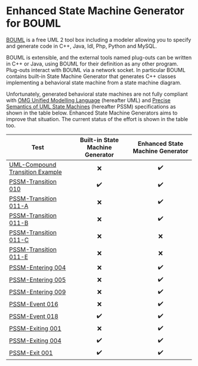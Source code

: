 # Enhanced State Machine Generator for BOUML

[BOUML](https://www.bouml.fr/) is a free UML 2 tool box including a modeler allowing you to specify and generate code in C++, Java, Idl, Php, Python and MySQL.

BOUML is extensible, and the external tools named plug-outs can be written in C++ or Java, using BOUML for their definition as any other program. Plug-outs
interact  with BOUML via a network socket. In particular BOUML contains built-in State Machine Generator that generates C++ classes implementing a behavioral state machine from a state machine diagram.

Unfortunately, generated behavioral state machines are not fully compliant with [OMG Unified Modelling Language](https://www.omg.org/spec/UML/) (hereafter UML) and [Precise Semantics of UML State Machines](https://www.omg.org/spec/PSSM/) (hereafter PSSM) specifications as shown in the table below. Enhanced State Machine Generators aims to improve that situation. The current status of the effort is shown in the table too.


| Test | Built-in State Machine Generator | Enhanced State Machine Generator |
|------|:-----------------:|:----:|
|[UML-Compound Transition Example](testing/CompoundTransitionExample.png) | :x: |  :heavy_check_mark: |
|[PSSM-Transition 010](testing/Transition010.png) |  :heavy_check_mark:  |  :heavy_check_mark:  |
|[PSSM-Transition 011-A](testing/Transition011A.png) | :x:   |  :heavy_check_mark:  |
|[PSSM-Transition 011-B](testing/Transition011B.png) | :x: | :heavy_check_mark: |
|[PSSM-Transition 011-C](testing/Transition011C.png) | :x: | :x: |
|[PSSM-Transition 011-E](testing/Transition011E.png) | :x: | :x: |
|[PSSM-Entering 004](testing/Entering004.png) | :x:   |  :heavy_check_mark:  |
|[PSSM-Entering 005](testing/Entering005.png) |  :x:  |  :heavy_check_mark: |
|[PSSM-Entering 009](testing/Entering009.png) | :x:   | :heavy_check_mark:   |
|[PSSM-Event 016](testing/Event016.png) | :x:   |  :heavy_check_mark:  |
|[PSSM-Event 018](testing/Event018.png) | :heavy_check_mark:   |  :heavy_check_mark:  |
|[PSSM-Exiting 001](testing/Exiting001.png) | :x:   |  :heavy_check_mark:  |
|[PSSM-Exiting 004](testing/Exiting004.png) | :heavy_check_mark:   |  :heavy_check_mark:  |
|[PSSM-Exit 001](testing/Exit001.png) |:heavy_check_mark:    |  :heavy_check_mark:  |
